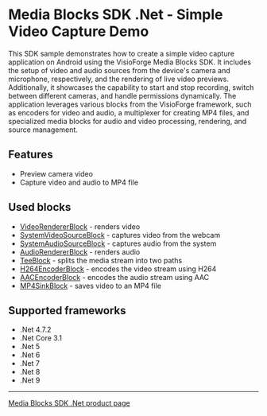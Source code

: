 # Media Blocks SDK .Net - Simple Video Capture Demo

This SDK sample demonstrates how to create a simple video capture application on Android using the VisioForge Media Blocks SDK. It includes the setup of video and audio sources from the device's camera and microphone, respectively, and the rendering of live video previews. Additionally, it showcases the capability to start and stop recording, switch between different cameras, and handle permissions dynamically. The application leverages various blocks from the VisioForge framework, such as encoders for video and audio, a multiplexer for creating MP4 files, and specialized media blocks for audio and video processing, rendering, and source management.

## Features

- Preview camera video
- Capture video and audio to MP4 file

## Used blocks

- [VideoRendererBlock](https://www.visioforge.com/help/docs/dotnet/mediablocks/VideoRendering/) - renders video
- [SystemVideoSourceBlock](https://www.visioforge.com/help/docs/dotnet/mediablocks/Sources/SystemVideoSourceBlock/) - captures video from the webcam
- [SystemAudioSourceBlock](https://www.visioforge.com/help/docs/dotnet/mediablocks/Sources/SystemAudioSourceBlock/) - captures audio from the system
- [AudioRendererBlock](https://www.visioforge.com/help/docs/dotnet/mediablocks/AudioRendering/) - renders audio
- [TeeBlock](https://www.visioforge.com/help/docs/dotnet/mediablocks/Special/TeeBlock/) - splits the media stream into two paths
- [H264EncoderBlock](https://www.visioforge.com/help/docs/dotnet/mediablocks/VideoEncoders/H264EncoderBlock/) - encodes the video stream using H264
- [AACEncoderBlock](https://www.visioforge.com/help/docs/dotnet/mediablocks/AudioEncoders/AACEncoderBlock/) - encodes the audio stream using AAC
- [MP4SinkBlock](https://www.visioforge.com/help/docs/dotnet/mediablocks/Sinks/MP4SinkBlock/) - saves video to an MP4 file

## Supported frameworks

- .Net 4.7.2
- .Net Core 3.1
- .Net 5
- .Net 6
- .Net 7
- .Net 8
- .Net 9

---

[Media Blocks SDK .Net product page](https://www.visioforge.com/media-blocks-sdk)
